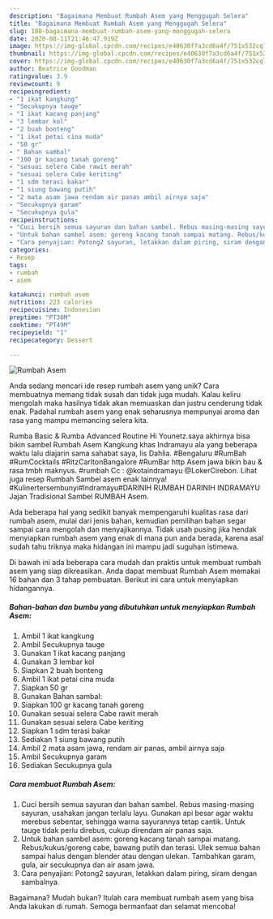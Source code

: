```yaml
---
description: "Bagaimana Membuat Rumbah Asem yang Menggugah Selera"
title: "Bagaimana Membuat Rumbah Asem yang Menggugah Selera"
slug: 188-bagaimana-membuat-rumbah-asem-yang-menggugah-selera
date: 2020-08-11T21:46:47.919Z
image: https://img-global.cpcdn.com/recipes/e40630f7a3cd6a4f/751x532cq70/rumbah-asem-foto-resep-utama.jpg
thumbnail: https://img-global.cpcdn.com/recipes/e40630f7a3cd6a4f/751x532cq70/rumbah-asem-foto-resep-utama.jpg
cover: https://img-global.cpcdn.com/recipes/e40630f7a3cd6a4f/751x532cq70/rumbah-asem-foto-resep-utama.jpg
author: Beatrice Goodman
ratingvalue: 3.9
reviewcount: 9
recipeingredient:
- "1 ikat kangkung"
- "Secukupnya tauge"
- "1 ikat kacang panjang"
- "3 lembar kol"
- "2 buah bonteng"
- "1 ikat petai cina muda"
- "50 gr"
- " Bahan sambal"
- "100 gr kacang tanah goreng"
- "sesuai selera Cabe rawit merah"
- "sesuai selera Cabe keriting"
- "1 sdm terasi bakar"
- "1 siung bawang putih"
- "2 mata asam jawa rendam air panas ambil airnya saja"
- "Secukupnya garam"
- "Secukupnya gula"
recipeinstructions:
- "Cuci bersih semua sayuran dan bahan sambel. Rebus masing-masing sayuran, usahakan jangan terlalu layu. Gunakan api besar agar waktu merebus sebentar, sehingga warna sayurannya tetap cantik. Untuk tauge tidak perlu direbus, cukup direndam air panas saja."
- "Untuk bahan sambel asem: goreng kacang tanah sampai matang. Rebus/kukus/goreng cabe, bawang putih dan terasi. Ulek semua bahan sampai halus dengan blender atau dengan ulekan. Tambahkan garam, gula, air secukupnya dan air asam jawa."
- "Cara penyajian: Potong2 sayuran, letakkan dalam piring, siram dengan sambalnya."
categories:
- Resep
tags:
- rumbah
- asem

katakunci: rumbah asem 
nutrition: 223 calories
recipecuisine: Indonesian
preptime: "PT38M"
cooktime: "PT49M"
recipeyield: "1"
recipecategory: Dessert

---
```



![Rumbah Asem](https://img-global.cpcdn.com/recipes/e40630f7a3cd6a4f/751x532cq70/rumbah-asem-foto-resep-utama.jpg)

Anda sedang mencari ide resep rumbah asem yang unik? Cara membuatnya memang tidak susah dan tidak juga mudah. Kalau keliru mengolah maka hasilnya tidak akan memuaskan dan justru cenderung tidak enak. Padahal rumbah asem yang enak seharusnya mempunyai aroma dan rasa yang mampu memancing selera kita.

Rumba Basic &amp; Rumba Advanced Routine Hi Younetz.saya akhirnya bisa bikin sambel Rumbah Asem Kangkung khas Indramayu ala yang beberapa waktu lalu diajarin sama sahabat saya, Iis Dahlia. #Bengaluru #RumBah #RumCocktails #RitzCarltonBangalore #RumBar http Asem jawa bikin bau &amp; rasa tmbh maknyus. #rumbah Cc : @kotaindramayu @LokerCirebon. Lihat juga resep Rumbah Sambel asem enak lainnya! #Kulinertersembunyi#Indramayu#DARINIH RUMBAH DARINIH INDRAMAYU Jajan Tradisional Sambel RUMBAH Asem.

Ada beberapa hal yang sedikit banyak mempengaruhi kualitas rasa dari rumbah asem, mulai dari jenis bahan, kemudian pemilihan bahan segar sampai cara mengolah dan menyajikannya. Tidak usah pusing jika hendak menyiapkan rumbah asem yang enak di mana pun anda berada, karena asal sudah tahu triknya maka hidangan ini mampu jadi suguhan istimewa.


Di bawah ini ada beberapa cara mudah dan praktis untuk membuat rumbah asem yang siap dikreasikan. Anda dapat membuat Rumbah Asem memakai 16 bahan dan 3 tahap pembuatan. Berikut ini cara untuk menyiapkan hidangannya.

<!--inarticleads1-->

##### Bahan-bahan dan bumbu yang dibutuhkan untuk menyiapkan Rumbah Asem:

1. Ambil 1 ikat kangkung
1. Ambil Secukupnya tauge
1. Gunakan 1 ikat kacang panjang
1. Gunakan 3 lembar kol
1. Siapkan 2 buah bonteng
1. Ambil 1 ikat petai cina muda
1. Siapkan 50 gr
1. Gunakan  Bahan sambal:
1. Siapkan 100 gr kacang tanah goreng
1. Gunakan sesuai selera Cabe rawit merah
1. Gunakan sesuai selera Cabe keriting
1. Siapkan 1 sdm terasi bakar
1. Sediakan 1 siung bawang putih
1. Ambil 2 mata asam jawa, rendam air panas, ambil airnya saja
1. Ambil Secukupnya garam
1. Sediakan Secukupnya gula




<!--inarticleads2-->

##### Cara membuat Rumbah Asem:

1. Cuci bersih semua sayuran dan bahan sambel. Rebus masing-masing sayuran, usahakan jangan terlalu layu. Gunakan api besar agar waktu merebus sebentar, sehingga warna sayurannya tetap cantik. Untuk tauge tidak perlu direbus, cukup direndam air panas saja.
1. Untuk bahan sambel asem: goreng kacang tanah sampai matang. Rebus/kukus/goreng cabe, bawang putih dan terasi. Ulek semua bahan sampai halus dengan blender atau dengan ulekan. Tambahkan garam, gula, air secukupnya dan air asam jawa.
1. Cara penyajian: Potong2 sayuran, letakkan dalam piring, siram dengan sambalnya.




Bagaimana? Mudah bukan? Itulah cara membuat rumbah asem yang bisa Anda lakukan di rumah. Semoga bermanfaat dan selamat mencoba!
